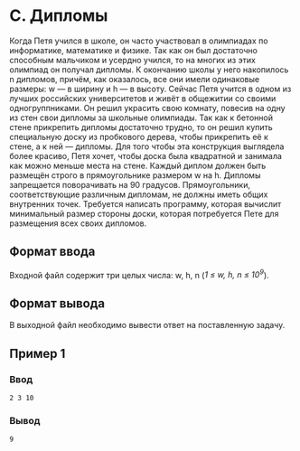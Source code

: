 # C. Дипломы

Когда Петя учился в школе, он часто участвовал в олимпиадах по информатике, математике и физике. Так как он был
достаточно способным мальчиком и усердно учился, то на многих из этих олимпиад он получал дипломы. К окончанию школы у
него накопилось n дипломов, причём, как оказалось, все они имели одинаковые размеры: w — в ширину и h — в высоту. Сейчас
Петя учится в одном из лучших российских университетов и живёт в общежитии со своими одногруппниками. Он решил украсить
свою комнату, повесив на одну из стен свои дипломы за школьные олимпиады. Так как к бетонной стене прикрепить дипломы
достаточно трудно, то он решил купить специальную доску из пробкового дерева, чтобы прикрепить её к стене, а к ней —
дипломы. Для того чтобы эта конструкция выглядела более красиво, Петя хочет, чтобы доска была квадратной и занимала как
можно меньше места на стене. Каждый диплом должен быть размещён строго в прямоугольнике размером w на h. Дипломы
запрещается поворачивать на 90 градусов. Прямоугольники, соответствующие различным дипломам, не должны иметь общих
внутренних точек. Требуется написать программу, которая вычислит минимальный размер стороны доски, которая потребуется
Пете для размещения всех своих дипломов.

## Формат ввода

Входной файл содержит три целых числа: w, h, n (_1 ≤ w, h, n ≤ 10<sup>9</sup>_).

## Формат вывода

В выходной файл необходимо вывести ответ на поставленную задачу.

## Пример 1

### Ввод

    2 3 10

### Вывод

    9